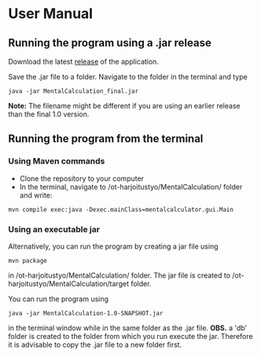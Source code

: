 # User Manual


## Running the program using a .jar release

Download the latest [release](https://github.com/lauriap/ot-harjoitustyo/releases) of the application.

Save the .jar file to a folder. Navigate to the folder in the terminal and type 

```
java -jar MentalCalculation_final.jar
```

**Note:** The filename might be different if you are using an earlier release than the final 1.0 version.


## Running the program from the terminal


### Using Maven commands

* Clone the repository to your computer
* In the terminal, navigate to /ot-harjoitustyo/MentalCalculation/ folder and write:

```
mvn compile exec:java -Dexec.mainClass=mentalcalculator.gui.Main
```


### Using an executable jar

Alternatively, you can run the program by creating a jar file using

```
mvn package
```

in /ot-harjoitustyo/MentalCalculation/ folder. The jar file is created to /ot-harjoitustyo/MentalCalculation/target folder.

You can run the program using

```
java -jar MentalCalculation-1.0-SNAPSHOT.jar
```

in the terminal window while in the same folder as the .jar file. **OBS.** a 'db' folder is created to the folder from which you run execute the jar. Therefore it is advisable to copy the .jar file to a new folder first.
